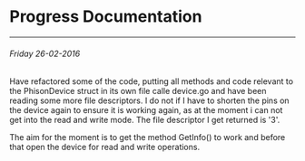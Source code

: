 # Progress Documentation
-----------------------------------------------------------

###### Friday 26-02-2016

Have refactored some of the code, putting all methods and code relevant to the PhisonDevice 
struct in its own file calle device.go and have been reading some more file descriptors. 
I do not if I have to shorten the pins on the device again to ensure it is working again, 
as at the moment i can not get into the read and write mode. The file descriptor 
I get returned is '3'. 

The aim for the moment is to get the method GetInfo() to work and before that open the device for 
read and write operations. 

